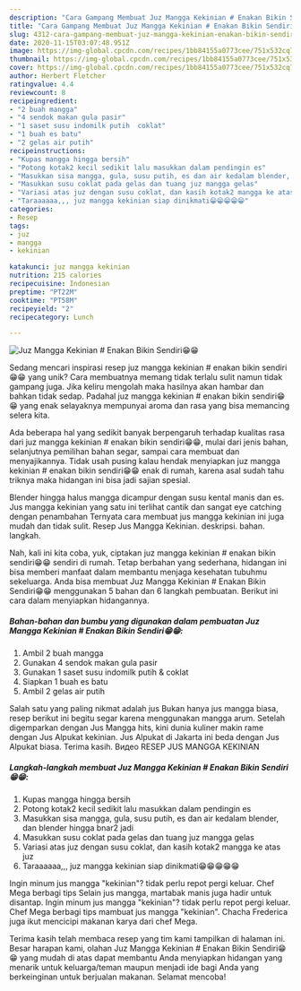```yaml
---
description: "Cara Gampang Membuat Juz Mangga Kekinian # Enakan Bikin Sendiri😁😁, Lezat Sekali"
title: "Cara Gampang Membuat Juz Mangga Kekinian # Enakan Bikin Sendiri😁😁, Lezat Sekali"
slug: 4312-cara-gampang-membuat-juz-mangga-kekinian-enakan-bikin-sendiri-lezat-sekali
date: 2020-11-15T03:07:48.951Z
image: https://img-global.cpcdn.com/recipes/1bb84155a0773cee/751x532cq70/juz-mangga-kekinian-enakan-bikin-sendiri😁😁-foto-resep-utama.jpg
thumbnail: https://img-global.cpcdn.com/recipes/1bb84155a0773cee/751x532cq70/juz-mangga-kekinian-enakan-bikin-sendiri😁😁-foto-resep-utama.jpg
cover: https://img-global.cpcdn.com/recipes/1bb84155a0773cee/751x532cq70/juz-mangga-kekinian-enakan-bikin-sendiri😁😁-foto-resep-utama.jpg
author: Herbert Fletcher
ratingvalue: 4.4
reviewcount: 8
recipeingredient:
- "2 buah mangga"
- "4 sendok makan gula pasir"
- "1 saset susu indomilk putih  coklat"
- "1 buah es batu"
- "2 gelas air putih"
recipeinstructions:
- "Kupas mangga hingga bersih"
- "Potong kotak2 kecil sedikit lalu masukkan dalam pendingin es"
- "Masukkan sisa mangga, gula, susu putih, es dan air kedalam blender, dan blender hingga bnar2 jadi"
- "Masukkan susu coklat pada gelas dan tuang juz mangga gelas"
- "Variasi atas juz dengan susu coklat, dan kasih kotak2 mangga ke atas juz"
- "Taraaaaaa,,, juz mangga kekinian siap dinikmati😁😁😁😁😁"
categories:
- Resep
tags:
- juz
- mangga
- kekinian

katakunci: juz mangga kekinian 
nutrition: 215 calories
recipecuisine: Indonesian
preptime: "PT22M"
cooktime: "PT58M"
recipeyield: "2"
recipecategory: Lunch

---
```



![Juz Mangga Kekinian # Enakan Bikin Sendiri😁😁](https://img-global.cpcdn.com/recipes/1bb84155a0773cee/751x532cq70/juz-mangga-kekinian-enakan-bikin-sendiri😁😁-foto-resep-utama.jpg)

Sedang mencari inspirasi resep juz mangga kekinian # enakan bikin sendiri😁😁 yang unik? Cara membuatnya memang tidak terlalu sulit namun tidak gampang juga. Jika keliru mengolah maka hasilnya akan hambar dan bahkan tidak sedap. Padahal juz mangga kekinian # enakan bikin sendiri😁😁 yang enak selayaknya mempunyai aroma dan rasa yang bisa memancing selera kita.

Ada beberapa hal yang sedikit banyak berpengaruh terhadap kualitas rasa dari juz mangga kekinian # enakan bikin sendiri😁😁, mulai dari jenis bahan, selanjutnya pemilihan bahan segar, sampai cara membuat dan menyajikannya. Tidak usah pusing kalau hendak menyiapkan juz mangga kekinian # enakan bikin sendiri😁😁 enak di rumah, karena asal sudah tahu triknya maka hidangan ini bisa jadi sajian spesial.

Blender hingga halus mangga dicampur dengan susu kental manis dan es. Jus mangga kekinian yang satu ini terlihat cantik dan sangat eye catching dengan penambahan Ternyata cara membuat jus mangga kekinian ini juga mudah dan tidak sulit. Resep Jus Mangga Kekinian. deskripsi. bahan. langkah.


Nah, kali ini kita coba, yuk, ciptakan juz mangga kekinian # enakan bikin sendiri😁😁 sendiri di rumah. Tetap berbahan yang sederhana, hidangan ini bisa memberi manfaat dalam membantu menjaga kesehatan tubuhmu sekeluarga. Anda bisa membuat Juz Mangga Kekinian # Enakan Bikin Sendiri😁😁 menggunakan 5 bahan dan 6 langkah pembuatan. Berikut ini cara dalam menyiapkan hidangannya.

<!--inarticleads1-->

##### Bahan-bahan dan bumbu yang digunakan dalam pembuatan Juz Mangga Kekinian # Enakan Bikin Sendiri😁😁:

1. Ambil 2 buah mangga
1. Gunakan 4 sendok makan gula pasir
1. Gunakan 1 saset susu indomilk putih &amp; coklat
1. Siapkan 1 buah es batu
1. Ambil 2 gelas air putih


Salah satu yang paling nikmat adalah jus Bukan hanya jus mangga biasa, resep berikut ini begitu segar karena menggunakan mangga arum. Setelah digemparkan dengan Jus Mangga hits, kini dunia kuliner makin rame dengan Jus Alpukat kekinian. Jus Alpukat di Jakarta ini beda dengan Jus Alpukat biasa. Terima kasih. Видео RESEP JUS MANGGA KEKINIAN 

<!--inarticleads2-->

##### Langkah-langkah membuat Juz Mangga Kekinian # Enakan Bikin Sendiri😁😁:

1. Kupas mangga hingga bersih
1. Potong kotak2 kecil sedikit lalu masukkan dalam pendingin es
1. Masukkan sisa mangga, gula, susu putih, es dan air kedalam blender, dan blender hingga bnar2 jadi
1. Masukkan susu coklat pada gelas dan tuang juz mangga gelas
1. Variasi atas juz dengan susu coklat, dan kasih kotak2 mangga ke atas juz
1. Taraaaaaa,,, juz mangga kekinian siap dinikmati😁😁😁😁😁


Ingin minum jus mangga &#34;kekinian&#34;? tidak perlu repot pergi keluar. Chef Mega berbagi tips Selain jus mangga, martabak manis juga hadir untuk disantap. Ingin minum jus mangga &#34;kekinian&#34;? tidak perlu repot pergi keluar. Chef Mega berbagi tips mambuat jus mangga &#34;kekinian&#34;. Chacha Frederica juga ikut mencicipi makanan karya dari chef Mega. 

Terima kasih telah membaca resep yang tim kami tampilkan di halaman ini. Besar harapan kami, olahan Juz Mangga Kekinian # Enakan Bikin Sendiri😁😁 yang mudah di atas dapat membantu Anda menyiapkan hidangan yang menarik untuk keluarga/teman maupun menjadi ide bagi Anda yang berkeinginan untuk berjualan makanan. Selamat mencoba!
